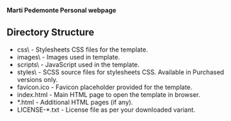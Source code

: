 **Martí Pedemonte Personal webpage**

Directory Structure
-------------------

- css\              - Stylesheets CSS files for the template.
- images\           - Images used in template.
- scripts\          - JavaScript used in the template.
- styles\           - SCSS source files for stylesheets CSS. Available in Purchased versions only.
- favicon.ico       - Favicon placeholder provided for the template.
- index.html        - Main HTML page to open the template in browser.
- *.html            - Additional HTML pages (if any).
- LICENSE-*.txt     - License file as per your downloaded variant.
